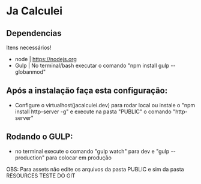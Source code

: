 # Ja Calculei

## Dependencias

Itens necessários!

- node | https://nodejs.org
- Gulp | No terminal/bash executar o comando "npm install gulp --globanmod"

## Após a instalação faça esta configuração:

- Configure o virtualhost(jacalculei.dev) para rodar local ou instale o "npm install http-server -g" e execute na pasta "PUBLIC" o comando "http-server"

## Rodando o GULP:

- no terminal execute o comando "gulp watch" para dev e "gulp --production" para colocar em produção

OBS: Para assets não edite os arquivos da pasta PUBLIC e sim da pasta RESOURCES TESTE DO GIT

